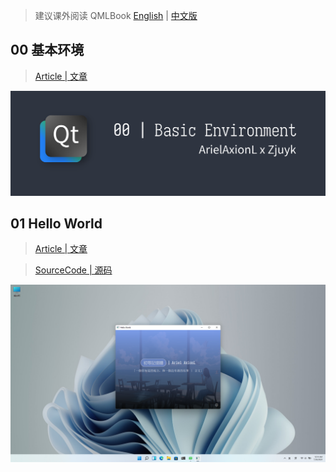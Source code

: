 > 建议课外阅读 QMLBook [English](https://qmlbook.github.io/) | [中文版](https://cwc1987.gitbooks.io/qmlbook-in-chinese/content/)

## 00 基本环境
> [Article | 文章](https://axionl.me/p/ohmyqt-系列-_00__搭建环境/) 

![banner](https://raw.githubusercontent.com/axionl/axionl.github.io/source/content/post/ohmyqt_00_environment/banner.png)

## 01 Hello World 
> [Article | 文章](https://axionl.me/p/ohmyqt-系列-01_helloworld/) 

> [SourceCode | 源码](./01_HelloWorld/)

![preview](./01_HelloWorld/preview.png)
